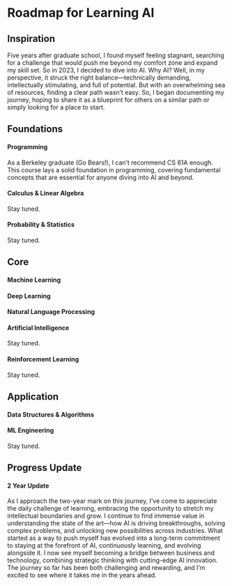 # Roadmap for Learning AI 


## Inspiration
Five years after graduate school, I found myself feeling stagnant, searching for a challenge that would push me beyond my comfort zone and expand my skill set. So in 2023, I decided to dive into AI. Why AI? Well, in my perspective, it struck the right balance—technically demanding, intellectually stimulating, and full of potential. But with an overwhelming sea of resources, finding a clear path wasn’t easy. So, I began documenting my journey, hoping to share it as a blueprint for others on a similar path or simply looking for a place to start.

## Foundations

#### Programming
As a Berkeley graduate (Go Bears!), I can’t recommend CS 61A enough. This course lays a solid foundation in programming, covering fundamental concepts that are essential for anyone diving into AI and beyond.

#### Calculus & Linear Algebra
Stay tuned. 

#### Probability & Statistics
Stay tuned. 

## Core

#### Machine Learning

#### Deep Learning

#### Natural Language Processing

#### Artificial Intelligence
Stay tuned. 

#### Reinforcement Learning
Stay tuned. 


## Application

#### Data Structures & Algorithms 

#### ML Engineering
Stay tuned. 


## Progress Update

#### 2 Year Update
As I approach the two-year mark on this journey, I’ve come to appreciate the daily challenge of learning, embracing the opportunity to stretch my intellectual boundaries and grow. I continue to find immense value in understanding the state of the art—how AI is driving breakthroughs, solving complex problems, and unlocking new possibilities across industries. What started as a way to push myself has evolved into a long-term commitment to staying at the forefront of AI, continuously learning, and evolving alongside it. I now see myself becoming a bridge between business and technology, combining strategic thinking with cutting-edge AI innovation. The journey so far has been both challenging and rewarding, and I’m excited to see where it takes me in the years ahead.